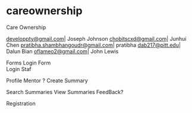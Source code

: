 # careownership
Care Ownership


developpty@gmail.com| Joseph Johnson
chobitscxd@gmail.com| Junhui Chen
pratibha.shambhangoudr@gmail.com| pratibha
dab217@pitt.edu| Dalun Bian
oflameo2@gmail.com| John Lewis


Forms
Login Form        
Login Staf

Profile Mentor ?
Create Summary

Search Summaries 
View Summaries 
FeedBack?


Registration
